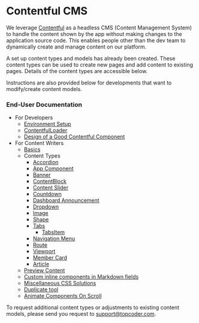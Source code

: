 # Contentful CMS

We leverage
[Contentful](https://www.contentful.com/) as a headless CMS (Content Management System) to handle the content shown by the app without making changes to the application source code.  This enables people other than the dev team to dynamically create and manage content on our platform. 

A set up content types and models has already been created. These content types can be used to create new pages and add content to existing pages. Details of the content types are accessible below.

Instructions are also provided below for developments that want to modify/create content models.


### End-User Documentation

- For Developers
    - [Environment Setup](./environment-setup.md)
    - [ContentfulLoader](./contentful-loader.md)
    - [Design of a Good Contentful Component](./component-design.md)
- For Content Writers
    - [Basics](./content-writer-basics.md)
    - Content Types
        - [Accordion](./accordion.md)
        - [App Component](./AppComponent.md)
        - [Banner](./banner.md)
        - [ContentBlock](./ContentBlock.md)
        - [Content Slider](./slider.md)
        - [Countdown](./Countdown.md)
        - [Dashboard Announcement](./DashboardAnnouncement.md)
        - [Dropdown](./Dropdown.md)
        - [Image](./Image.md)
        - [Shape](./Shape.md)
        - [Tabs](./Tabs.md)
            - [TabsItem](./TabsItem.md)
        - [Navigation Menu](./NavigationMenu.md)
        - [Route](./Route.md)
        - [Viewport](./viewport.md)
        - [Member Card](./memberCard.md)
        - [Article](./Article.md)
    - [Preview Content](./preview-content.md)
    - [Custom inline components in Markdown fields](./custom-inline-components-in-markdown-fields.md)
    - [Miscellaneous CSS Solutions](./miscellaneous-CSS-solutions.md)
    - [Duplicate tool](https://github.com/topcoder-platform/contentful-duplicate-tool/blob/master/docs/contentful-duplicate.md)
    - [Animate Components On Scroll](./animations.md)

To request additional content types or adjustments to existing content models, please send  you request to support@topcoder.com.
